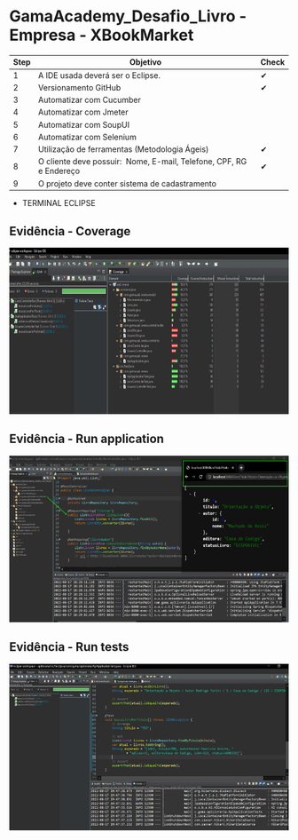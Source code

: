 # GamaAcademy_Desafio_Livro - Empresa  - XBookMarket

| Step    | Objetivo                                                                               | Check    |
| ------- | -------------------------------------------------------------------------------------   | --------|
|    1    | A IDE usada deverá ser o Eclipse.                                                       |   ✔    |
|    2    | Versionamento GitHub                                                                    |   ✔    |
|    3    | Automatizar com Cucumber                                                                |        |
|    4    | Automatizar com Jmeter                                                                  |        | 
|    5    | Automatizar com SoupUI                                                                  |        |                   
|    6    | Automatizar com Selenium                                                                |        | 
|    7    | Utilização de ferramentas (Metodologia Ágeis)                                           |    ✔   | 
|    8    | O cliente deve possuir:  Nome, E-mail, Telefone, CPF, RG e Endereço                     |   ✔    |
|    9    | O projeto deve conter sistema de  cadastramento                                         |        |



* TERMINAL ECLIPSE 

## Evidência - Coverage

<img src="/img/Coverage.png" width="550" height="300">

## Evidência - Run application

<img src="/img/Run_Livro.png" width="550" height="300">

## Evidência - Run tests

<img src="/img/Testes_Livro.png" width="550" height="300">
